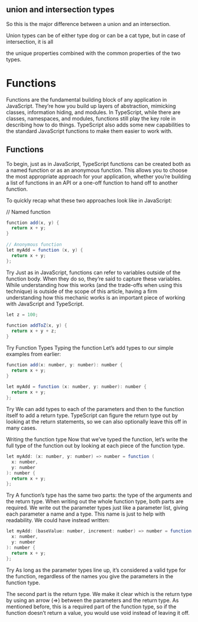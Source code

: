 

## union and intersection types

So this is the major difference between a union and an intersection.

Union types can be of either type dog or can be a cat type, but in case of intersection, it is all

the unique properties combined with the common properties of the two types.
# Functions

Functions are the fundamental building block of any application in JavaScript. They’re how you build up layers of abstraction, mimicking classes, information hiding, and modules. In TypeScript, while there are classes, namespaces, and modules, functions still play the key role in describing how to do things. TypeScript also adds some new capabilities to the standard JavaScript functions to make them easier to work with.

## Functions
To begin, just as in JavaScript, TypeScript functions can be created both as a named function or as an anonymous function. This allows you to choose the most appropriate approach for your application, whether you’re building a list of functions in an API or a one-off function to hand off to another function.

To quickly recap what these two approaches look like in JavaScript:

// Named function
```java
function add(x, y) {
  return x + y;
}
 
// Anonymous function
let myAdd = function (x, y) {
  return x + y;
};
```

Try
Just as in JavaScript, functions can refer to variables outside of the function body. When they do so, they’re said to capture these variables. While understanding how this works (and the trade-offs when using this technique) is outside of the scope of this article, having a firm understanding how this mechanic works is an important piece of working with JavaScript and TypeScript.

```java
let z = 100;
 
function addToZ(x, y) {
  return x + y + z;
}
```

Try
Function Types
Typing the function
Let’s add types to our simple examples from earlier:

```java
function add(x: number, y: number): number {
  return x + y;
}
 
let myAdd = function (x: number, y: number): number {
  return x + y;
};
```
Try
We can add types to each of the parameters and then to the function itself to add a return type. TypeScript can figure the return type out by looking at the return statements, so we can also optionally leave this off in many cases.

Writing the function type
Now that we’ve typed the function, let’s write the full type of the function out by looking at each piece of the function type.

```java
let myAdd: (x: number, y: number) => number = function (
  x: number,
  y: number
): number {
  return x + y;
};
```
Try
A function’s type has the same two parts: the type of the arguments and the return type. When writing out the whole function type, both parts are required. We write out the parameter types just like a parameter list, giving each parameter a name and a type. This name is just to help with readability. We could have instead written:

```java
let myAdd: (baseValue: number, increment: number) => number = function (
  x: number,
  y: number
): number {
  return x + y;
};
```
Try
As long as the parameter types line up, it’s considered a valid type for the function, regardless of the names you give the parameters in the function type.

The second part is the return type. We make it clear which is the return type by using an arrow (=>) between the parameters and the return type. As mentioned before, this is a required part of the function type, so if the function doesn’t return a value, you would use void instead of leaving it off.